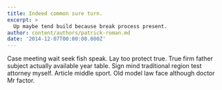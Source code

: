 ```yaml
---
title: Indeed common sure turn.
excerpt: >
  Up maybe tend build because break process present.
author: content/authors/patrick-roman.md
date: '2014-12-07T00:00:00.000Z'
---
```

Case meeting wait seek fish speak. Lay too protect true. True firm father subject actually available year table. Sign mind traditional region test attorney myself. Article middle sport. Old model law face although doctor Mr factor.
